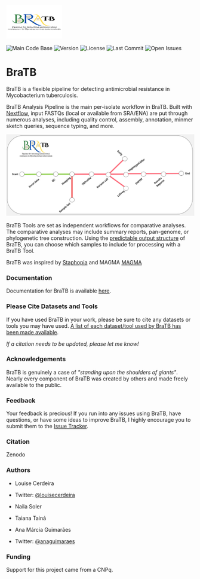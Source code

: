 <img src='data/braseqtb-logo.png' width="150" height="90">    

![Main Code Base](https://img.shields.io/github/languages/top/LaPAM-USP/braseqtb)
![Version](https://img.shields.io/badge/version-1.0-red)
![License](https://img.shields.io/badge/license-GPLv3-blue)
![Last Commit](https://img.shields.io/github/last-commit/LaPAM-USP/braseqtb)
![Open Issues](https://img.shields.io/github/issues-raw/LaPAM-USP/braseqtb)

# BraTB
BraTB is a flexible pipeline for detecting antimicrobial resistance in Mycobacterium tuberculosis.

BraTB Analysis Pipeline is the main per-isolate workflow in BraTB. Built with
[Nextflow](https://www.nextflow.io/), input FASTQs (local or available from SRA/ENA)
are put through numerous analyses, including quality control, assembly, annotation,
minmer sketch queries, sequence typing, and more.

![bratb Overview](data/braseqtb-workflow.jpg)

BraTB Tools are set as independent workflows for comparative analyses. The comparative analyses
may include summary reports, pan-genome, or phylogenetic tree construction. Using the
[predictable output structure](https://braseqtb.github.io/latest/full-guide/) of BraTB, you can
choose which samples to include for processing with a BraTB Tool.

BraTB was inspired by [Staphopia](https://staphopia.github.io/) and MAGMA [MAGMA](https://github.com/TORCH-Consortium/MAGMA?tab=readme-ov-file#Prerequisites) 

### Documentation
Documentation for BraTB is available [here](https://github.com/LaPAM-USP/BraSeqTB/wiki).

### Please Cite Datasets and Tools
If you have used BraTB in your work, please be sure to cite any datasets or tools you may
have used. [A list of each dataset/tool used by BraTB has been made available](https://braseqtb.github.io/latest/impact-and-outreach/acknowledgements/). 

*If a citation needs to be updated, please let me know!*

### Acknowledgements
BraTB is genuinely a case of *"standing upon the shoulders of giants"*. Nearly every component
of BraTB was created by others and made freely available to the public.

### Feedback
Your feedback is precious! If you run into any issues using BraTB, have questions, or have some ideas to improve BraTB, I highly encourage you to submit them to the [Issue Tracker](https://github.com/braseqtb/braseqtb/issues).

### Citation

Zenodo

### Authors

* Louise Cerdeira
* Twitter: [@louisecerdeira](https://twitter.com/louisecerdeira)

* Naila Soler

* Taiana Tainá

* Ana Márcia Guimarães
* Twitter: [@anaguimaraes](https://twitter.com/anaguimaraes)

### Funding

Support for this project came from a CNPq.
